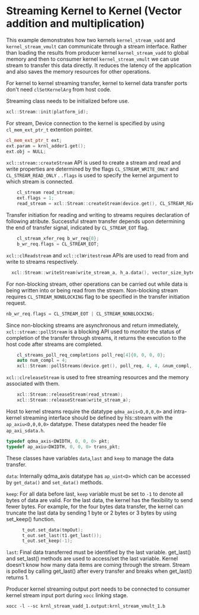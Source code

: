 Streaming Kernel to Kernel (Vector addition and multiplication)
=============================================================
This example demonstrates how two kernels `kernel_stream_vadd` and `kernel_stream_vmult` can communicate through a stream interface.
Rather than loading the results from producer kernel `kernel_stream_vadd` to global memory and then to consumer kernel `kernel_stream_vmult` we can use stream to transfer this data directly. It reduces the latency of the application and also saves the memory resources for other operations.

For kernel to kernel streaming transfer, kernel to kernel data transfer ports don't need `clSetKernelArg` from host code.

Streaming class needs to be initialized before use.
```c++
xcl::Stream::init(platform_id);
```
For stream, Device connection to the kernel is specified by using `cl_mem_ext_ptr_t` extention pointer.
```c++
cl_mem_ext_ptr_t ext;
ext.param = krnl_adder1.get();
ext.obj = NULL;
```

`xcl::stream::createStream` API is used to create a stream and read and write properties are determined by the flags `CL_STREAM_WRITE_ONLY` and `CL_STREAM_READ_ONLY` . `.flags` is used to specify the kernel argument to which stream is connected.

```c++
    cl_stream read_stream;
    ext.flags = 1;
    read_stream = xcl::Stream::createStream(device.get(), CL_STREAM_READ_ONLY, CL_STREAM, &ext, &ret);
```    
Transfer initiation for reading and writing to streams requires declaration of following atribute. Successful stream transfer  depends upon determining the end of transfer signal, indicated by `CL_STREAM_EOT` flag.
```c++
    cl_stream_xfer_req b_wr_req{0};
    b_wr_req.flags = CL_STREAM_EOT;
```      

`xcl::clReadstream` and `xcl::clWritestream` APIs are used to read from and write to streams respectively.
```c++
  xcl::Stream::writeStream(write_stream_a, h_a.data(), vector_size_bytes, &b_wr_req, &ret);
```
For non-blocking stream, other operations can be carried out while data is being written into or being read from the stream. Non-blocking stream requires `CL_STREAM_NONBLOCKING` flag to be specified in the transfer initiation request.

```c++
nb_wr_req.flags = CL_STREAM_EOT | CL_STREAM_NONBLOCKING;
```

 Since non-blocking streams are asynchronous and return immediately, `xcl::stream::pollStream` is a blocking API used to monitor the status of completion of the transfer through streams, it returns the execution to the host code after streams are completed.

```c++
    cl_streams_poll_req_completions poll_req[4]{0, 0, 0, 0};
    auto num_compl = 4;
    xcl::Stream::pollStreams(device.get(), poll_req, 4, 4, &num_compl, 50000, &ret);
  ```  

`xcl::clreleaseStream` is used to free streaming resources and the memory associated with them.
```c++
    xcl::Stream::releaseStream(read_stream);
    xcl::Stream::releaseStream(write_stream_a);
```

Host to kernel streams require the datatype `qdma_axis<D,0,0,0>` and intra-kernel streaming interface should be defined by hls::stream with the `ap_axiu<D,0,0,0>` datatype. These datatypes need the header file `ap_axi_sdata.h`.

```c++
typedef qdma_axis<DWIDTH, 0, 0, 0> pkt;
typedef ap_axiu<DWIDTH, 0, 0, 0> trans_pkt;
```

 These classes have variables `data`,`last` and `keep` to manage the data transfer.

`data`: Internally qdma_axis datatype has `ap_uint<D>` which can be accessed by `get_data()` and `set_data()` methods.

`keep`: For all data before last, `keep` variable must be set to `-1` to denote all bytes of data are valid. For the last data, the kernel has the flexibility to send fewer bytes. For example, for the four bytes data transfer, the kernel can truncate the last data by sending 1 byte or 2 bytes or 3 bytes by using set_keep() function.  

```c++
      t_out.set_data(tmpOut);
      t_out.set_last(t1.get_last());
      t_out.set_keep(-1);
```

`last`: Final data transferred must be identified by the last variable. get_last() and set_last() methods are used to access/set the last variable. Kernel doesn't know how many data items are coming through the stream. Stream is polled by calling get_last() after every transfer and breaks when get_last() returns 1.

Producer kernel streaming output port needs to be connected to consumer kernel stream input port during `xocc` linking stage.

`xocc -l --sc krnl_stream_vadd_1.output:krnl_stream_vmult_1.b`
